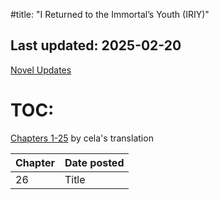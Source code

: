 #title: "I Returned to the Immortal’s Youth (IRIY)"
## Last updated: 2025-02-20

[Novel Updates](https://www.novelupdates.com/series/i-returned-to-the-immortals-youth/)

# TOC:

[Chapters 1-25](https://banoffeetranslations.blogspot.com/2023/10/i-returned-to-immortals-youth-table-of.html) by cela's translation

| Chapter |Date posted |
| --------| -----------|
| 26      | Title      |
